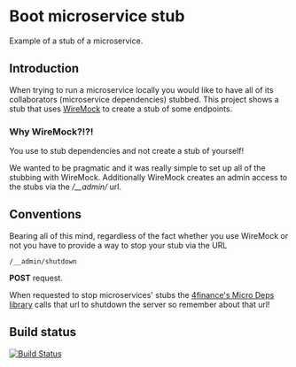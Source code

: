 Boot microservice stub
======================

Example of a stub of a microservice.

## Introduction

When trying to run a microservice locally you would like to have all of its collaborators (microservice dependencies) stubbed.
This project shows a stub that uses [WireMock](http://wiremock.org/) to create a stub of some endpoints. 
 
### Why WireMock?!?!

You use to stub dependencies and not create a stub of yourself!

We wanted to be pragmatic and it was really simple to set up all of the stubbing with WireMock. Additionally WireMock creates
an admin access to the stubs via the */__admin/* url. 

## Conventions

Bearing all of this mind, regardless of the fact whether you use WireMock or not you have to provide a way to stop your stub
via the URL

```
/__admin/shutdown
```

**POST** request.

When requested to stop microservices' stubs the [4finance's Micro Deps library](https://github.com/4finance/micro-deps) calls that
url to shutdown the server so remember about that url!

## Build status
[![Build Status](https://travis-ci.org/4finance/boot-microservice-stub.svg?branch=master)](https://travis-ci.org/4finance/boot-microservice-stub)
